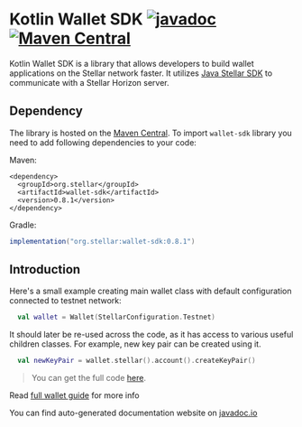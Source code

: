 # Kotlin Wallet SDK [![javadoc](https://javadoc.io/badge2/org.stellar/wallet-sdk/dokka.svg?logo=kotlin)](https://javadoc.io/doc/org.stellar/wallet-sdk) [![Maven Central](https://img.shields.io/maven-central/v/org.stellar/wallet-sdk?color=success&logo=apache-maven)](https://central.sonatype.com/search?q=pkg%253Amaven%252Forg.stellar%252Fwallet-sdk&namespace=org.stellar)

Kotlin Wallet SDK is a library that allows developers to build wallet applications on the Stellar network faster. It
utilizes [Java Stellar SDK](https://github.com/stellar/java-stellar-sdk) to communicate with a Stellar Horizon server.

## Dependency

The library is hosted on the [Maven Central](https://central.sonatype.com/search?q=pkg%253Amaven%252Forg.stellar%252Fwallet-sdk&namespace=org.stellar).
To import `wallet-sdk` library you need to add following dependencies to your code:

Maven:

```pom
<dependency>
  <groupId>org.stellar</groupId>
  <artifactId>wallet-sdk</artifactId>
  <version>0.8.1</version>
</dependency>
```

Gradle:

```gradle
implementation("org.stellar:wallet-sdk:0.8.1")
```

## Introduction

<!--- INCLUDE .*readme.*
import org.stellar.walletsdk.*

fun main() { 
-->
<!--- SUFFIX .*readme.*
  println(newKeyPair)
}    
-->

Here's a small example creating main wallet class with default configuration connected to testnet network:

```kotlin
  val wallet = Wallet(StellarConfiguration.Testnet)
```

It should later be re-used across the code, as it has access to various useful children classes. For example, new key pair can be
created using it.

```kotlin
  val newKeyPair = wallet.stellar().account().createKeyPair()
```

> You can get the full code [here](examples/documentation/src/example-readme-01.kt).

Read [full wallet guide](docs/WalletGuide.md) for more info

You can find auto-generated documentation website on [javadoc.io](https://javadoc.io/doc/org.stellar/wallet-sdk) 
